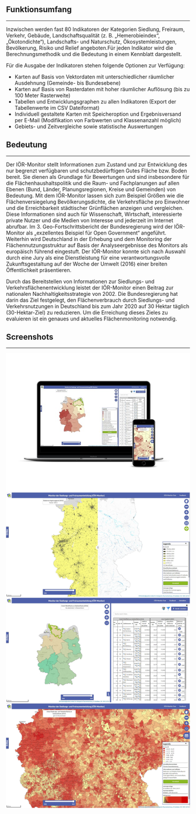 ## Funktionsumfang
____
Inzwischen werden fast 80 Indikatoren der Kategorien Siedlung, Freiraum, Verkehr, Gebäude, Landschaftsqualität (z. B. „Hemerobieindex“, „Ökotondichte“), Landschafts- und Naturschutz, Ökosystemleistungen, Bevölkerung, Risiko und Relief angeboten.Für jeden Indikator wird die Berechnungsmethodik und die Bedeutung in einem Kennblatt dargestellt.

Für die Ausgabe der Indikatoren stehen folgende Optionen zur Verfügung:

+ Karten auf Basis von Vektordaten mit unterschiedlicher räumlicher Ausdehnung (Gemeinde- bis Bundesebene)
+ Karten auf Basis von Rasterdaten mit hoher räumlicher Auflösung (bis zu 100 Meter Rasterweite)
+ Tabellen und Entwicklungsgraphen zu allen Indikatoren (Export der Tabellenwerte im CSV Dateiformat)
+ Individuell gestaltete Karten mit Speicheroption und Ergebnisversand per E-Mail (Modifikation von Farbwerten und Klassenanzahl möglich)
+ Gebiets- und Zeitvergleiche sowie statistische Auswertungen
## Bedeutung
____
Der IÖR-Monitor stellt Informationen zum Zustand und zur Entwicklung des nur begrenzt verfügbaren und schutzbedürftigen Gutes Fläche bzw. Boden bereit. Sie dienen als Grundlage für Bewertungen und sind insbesondere für die Flächenhaushaltspolitik und die Raum- und Fachplanungen auf allen Ebenen (Bund, Länder, Planungsregionen, Kreise und Gemeinden) von Bedeutung. Mit dem IÖR-Monitor lassen sich zum Beispiel Größen wie die Flächenversiegelung Bevölkerungsdichte, die Verkehrsfläche pro Einwohner und die Erreichbarkeit städtischer Grünflächen anzeigen und vergleichen. Diese Informationen sind auch für Wissenschaft, Wirtschaft, interessierte private Nutzer und die Medien von Interesse und jederzeit im Internet abrufbar. Im 3. Geo-Fortschrittsbericht der Bundesregierung wird der IÖR-Monitor als „exzellentes Beispiel für Open Government“ angeführt. Weiterhin wird Deutschland in der Erhebung und dem Monitoring der Flächennutzungsstruktur auf Basis der Analyseergebnisse des Monitors als europäisch führend eingestuft. Der IÖR-Monitor konnte sich nach Auswahl durch eine Jury als eine Dienstleistung für eine verantwortungsvolle Zukunftsgestaltung auf der Woche der Umwelt (2016) einer breiten Öffentlichkeit präsentieren.

Durch das Bereitstellen von Informationen zur Siedlungs- und Verkehrsflächenentwicklung leistet der IÖR-Monitor einen Beitrag zur nationalen Nachhaltigkeitsstrategie von 2002. Die Bundesregierung hat darin das Ziel festgelegt, den Flächenverbrauch durch Siedlungs- und Verkehrsnutzungen in Deutschland bis zum Jahr 2020 auf 30 Hektar täglich (30-Hektar-Ziel) zu reduzieren. Um die Erreichung dieses Zieles zu evaluieren ist ein genaues und aktuelles Flächenmonitoring notwendig.
## Screenshots
____
![Responsive](info/screenshots/responsive.jpg)
![Slider](info/screenshots/raster_slider.jpg)
![Gebiete](info/screenshots/gebiete.jpg)
![Gebiete](info/screenshots/S12RG_gem.jpg)